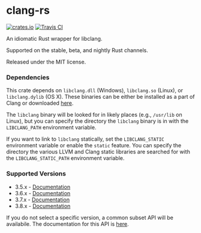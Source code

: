clang-rs
========

[![crates.io](https://img.shields.io/crates/v/clang.svg)](https://crates.io/crates/clang)
[![Travis CI](https://travis-ci.org/KyleMayes/clang-rs.svg?branch=master)](https://travis-ci.org/KyleMayes/clang-rs)

An idiomatic Rust wrapper for libclang.

Supported on the stable, beta, and nightly Rust channels.

Released under the MIT license.

### Dependencies

This crate depends on `libclang.dll` (Windows), `libclang.so` (Linux), or `libclang.dylib` (OS X).
These binaries can be either be installed as a part of Clang or downloaded
[here](http://llvm.org/releases/download.html).

The `libclang` binary will be looked for in likely places (e.g., `/usr/lib` on Linux), but you can
specify the directory the `libclang` binary is in with the `LIBCLANG_PATH` environment variable.

If you want to link to `libclang` statically, set the `LIBCLANG_STATIC` environment variable or
enable the `static` feature. You can specify the directory the various LLVM and Clang static
libraries are searched for with the `LIBCLANG_STATIC_PATH` environment variable.

### Supported Versions

* 3.5.x - [Documentation](https://kylemayes.github.io/clang-rs/3_5/clang)
* 3.6.x - [Documentation](https://kylemayes.github.io/clang-rs/3_6/clang)
* 3.7.x - [Documentation](https://kylemayes.github.io/clang-rs/3_7/clang)
* 3.8.x - [Documentation](https://kylemayes.github.io/clang-rs/3_8/clang)

If you do not select a specific version, a common subset API will be availabile. The documentation
for this API is [here](https://kylemayes.github.io/clang-rs/all/clang).
